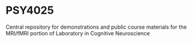 # PSY4025
Central repository for demonstrations and public course materials for the MRI/fMRI portion of Laboratory in Cognitive Neuroscience


